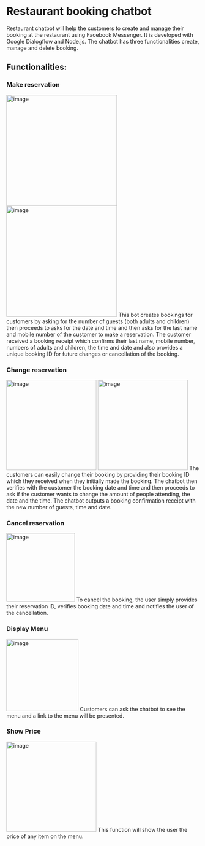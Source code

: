 # Restaurant booking chatbot
  Restaurant chatbot will help the customers to create and manage their booking at the restaurant using Facebook Messenger. It is developed with Google Dialogflow and Node.js. 
  The chatbot has three functionalities create, manage and delete booking.
## Functionalities:
### Make reservation
<img width="289" alt="image" src="https://user-images.githubusercontent.com/20553722/215365433-fb8921c7-5b80-4909-8832-9981d450055c.png">
<img width="289" alt="image" src="https://user-images.githubusercontent.com/20553722/215365462-953fe5d8-a306-4ebb-8aed-a77638592e95.png">
  This bot creates bookings for customers by asking for the number of guests (both adults and children) then proceeds to asks for the date and time and then asks for the last name and mobile number of the customer to make a reservation. The customer received a booking receipt which confirms their last name, mobile number, numbers of adults and children, the time and date and also provides a unique booking ID for future changes or cancellation of the booking.

### Change reservation
<img width="235" alt="image" src="https://user-images.githubusercontent.com/20553722/215365608-1b52fb42-a158-4919-8040-b690cdf73716.png">
<img width="235" alt="image" src="https://user-images.githubusercontent.com/20553722/215365626-85c8c8b8-0b49-432f-bce9-518c37cae255.png">
  The customers can easily change their booking by providing their booking ID which they received when they initially made the booking. The chatbot then verifies with the customer the booking date and time and then proceeds to ask if the customer wants to change the amount of people attending, the date and the time. The chatbot outputs a booking confirmation receipt with the new number of guests, time and date.
  
### Cancel reservation
<img width="179" alt="image" src="https://user-images.githubusercontent.com/20553722/215365790-4e8b284b-6c45-4ea3-8ab4-695629dbf105.png">
  To cancel the booking, the user simply provides their reservation ID, verifies booking date and time and notifies the user of the cancellation.

### Display Menu
<img width="188" alt="image" src="https://user-images.githubusercontent.com/20553722/215365839-17dcaacc-d8ea-4904-ba76-99062c4567c8.png">
  Customers can ask the chatbot to see the menu and a link to the menu will be presented.
  
### Show Price
  <img width="235" alt="image" src="https://user-images.githubusercontent.com/20553722/215365928-d7fb5939-a323-4f29-81d7-dfefd1df8338.png">
  This function will show the user the price of any item on the menu.
